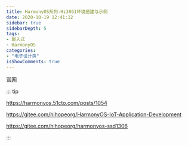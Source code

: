 ```yaml
---
title: HarmonyOS系列-Hi3861环境搭建与示例
date: 2020-10-19 12:41:12
sidebar: true
sidebarDepth: 5
tags: 
- 嵌入式
- HarmonyOS
categories:
- "电子设计类"
isShowComments: true
---
```



[官网](https://device.harmonyos.com/cn/home)


::: tip 

https://harmonyos.51cto.com/posts/1054

https://gitee.com/hihopeorg/HarmonyOS-IoT-Application-Development


https://gitee.com/hihopeorg/harmonyos-ssd1306


:::